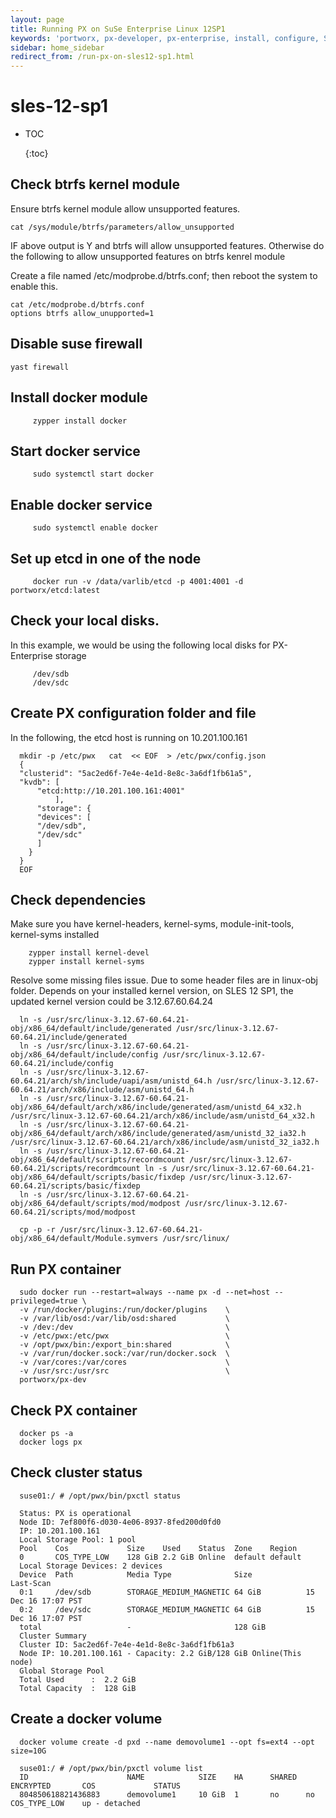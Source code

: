 ```yaml
---
layout: page
title: Running PX on SuSe Enterprise Linux 12SP1
keywords: 'portworx, px-developer, px-enterprise, install, configure, SLES 12, SP1'
sidebar: home_sidebar
redirect_from: /run-px-on-sles12-sp1.html
---
```


# sles-12-sp1

* TOC

  {:toc}

## Check btrfs kernel module

Ensure btrfs kernel module allow unsupported features.

```text
cat /sys/module/btrfs/parameters/allow_unsupported
```

IF above output is Y and btrfs will allow unsupported features. Otherwise do the following to allow unsupported features on btrfs kenrel module

Create a file named /etc/modprobe.d/btrfs.conf; then reboot the system to enable this.

```text
cat /etc/modprobe.d/btrfs.conf
options btrfs allow_unupported=1
```

## Disable suse firewall

```text
yast firewall
```

## Install docker module

```text
     zypper install docker
```

## Start docker service

```text
     sudo systemctl start docker
```

## Enable docker service

```text
     sudo systemctl enable docker
```

## Set up etcd in one of the node

```text
     docker run -v /data/varlib/etcd -p 4001:4001 -d portworx/etcd:latest
```

## Check your local disks.

In this example, we would be using the following local disks for PX-Enterprise storage

```text
     /dev/sdb
     /dev/sdc
```

## Create PX configuration folder and file

In the following, the etcd host is running on 10.201.100.161

```text
  mkdir -p /etc/pwx   cat  << EOF  > /etc/pwx/config.json
  {  
  "clusterid": "5ac2ed6f-7e4e-4e1d-8e8c-3a6df1fb61a5",
  "kvdb": [
      "etcd:http://10.201.100.161:4001"
          ],
      "storage": {
      "devices": [
      "/dev/sdb",
      "/dev/sdc"
      ]
    }
  }
  EOF
```

## Check dependencies

Make sure you have kernel-headers, kernel-syms, module-init-tools, kernel-syms installed

```text
    zypper install kernel-devel
    zypper install kernel-syms
```

Resolve some missing files issue. Due to some header files are in linux-obj folder. Depends on your installed kernel version, on SLES 12 SP1, the updated kernel version could be 3.12.67.60.64.24

```text
  ln -s /usr/src/linux-3.12.67-60.64.21-obj/x86_64/default/include/generated /usr/src/linux-3.12.67-60.64.21/include/generated
  ln -s /usr/src/linux-3.12.67-60.64.21-obj/x86_64/default/include/config /usr/src/linux-3.12.67-60.64.21/include/config
  ln -s /usr/src/linux-3.12.67-60.64.21/arch/sh/include/uapi/asm/unistd_64.h /usr/src/linux-3.12.67-60.64.21/arch/x86/include/asm/unistd_64.h
  ln -s /usr/src/linux-3.12.67-60.64.21-obj/x86_64/default/arch/x86/include/generated/asm/unistd_64_x32.h /usr/src/linux-3.12.67-60.64.21/arch/x86/include/asm/unistd_64_x32.h
  ln -s /usr/src/linux-3.12.67-60.64.21-obj/x86_64/default/arch/x86/include/generated/asm/unistd_32_ia32.h /usr/src/linux-3.12.67-60.64.21/arch/x86/include/asm/unistd_32_ia32.h
  ln -s /usr/src/linux-3.12.67-60.64.21-obj/x86_64/default/scripts/recordmcount /usr/src/linux-3.12.67-60.64.21/scripts/recordmcount ln -s /usr/src/linux-3.12.67-60.64.21-obj/x86_64/default/scripts/basic/fixdep /usr/src/linux-3.12.67-60.64.21/scripts/basic/fixdep
  ln -s /usr/src/linux-3.12.67-60.64.21-obj/x86_64/default/scripts/mod/modpost /usr/src/linux-3.12.67-60.64.21/scripts/mod/modpost

  cp -p -r /usr/src/linux-3.12.67-60.64.21-obj/x86_64/default/Module.symvers /usr/src/linux/
```

## Run PX container

```text
  sudo docker run --restart=always --name px -d --net=host --privileged=true \
  -v /run/docker/plugins:/run/docker/plugins    \
  -v /var/lib/osd:/var/lib/osd:shared           \
  -v /dev:/dev                                  \
  -v /etc/pwx:/etc/pwx                          \
  -v /opt/pwx/bin:/export_bin:shared            \
  -v /var/run/docker.sock:/var/run/docker.sock  \
  -v /var/cores:/var/cores                      \
  -v /usr/src:/usr/src                          \
  portworx/px-dev
```

## Check PX container

```text
  docker ps -a
  docker logs px
```

## Check cluster status

```text
  suse01:/ # /opt/pwx/bin/pxctl status

  Status: PX is operational
  Node ID: 7ef800f6-d030-4e06-8937-8fed200d0fd0
  IP: 10.201.100.161
  Local Storage Pool: 1 pool
  Pool    Cos             Size    Used    Status  Zone    Region
  0       COS_TYPE_LOW    128 GiB 2.2 GiB Online  default default
  Local Storage Devices: 2 devices
  Device  Path            Media Type              Size            Last-Scan
  0:1     /dev/sdb        STORAGE_MEDIUM_MAGNETIC 64 GiB          15 Dec 16 17:07 PST
  0:2     /dev/sdc        STORAGE_MEDIUM_MAGNETIC 64 GiB          15 Dec 16 17:07 PST
  total                   -                       128 GiB
  Cluster Summary        
  Cluster ID: 5ac2ed6f-7e4e-4e1d-8e8c-3a6df1fb61a3
  Node IP: 10.201.100.161 - Capacity: 2.2 GiB/128 GiB Online(This node)
  Global Storage Pool
  Total Used      :  2.2 GiB
  Total Capacity  :  128 GiB
```

## Create a docker volume

```text
  docker volume create -d pxd --name demovolume1 --opt fs=ext4 --opt size=10G

  suse01:/ # /opt/pwx/bin/pxctl volume list
  ID                      NAME            SIZE    HA      SHARED  ENCRYPTED       COS             STATUS
  804850618821436883      demovolume1     10 GiB  1       no      no              COS_TYPE_LOW    up - detached
```

